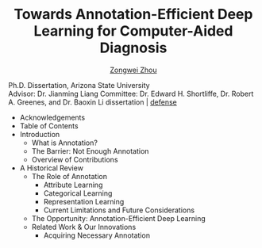 <h1 align="center" style="margin-top: 0px;">Towards Annotation-Efficient Deep Learning for Computer-Aided Diagnosis</h1>

<a href="http//www.google.com"><p align="center" >Zongwei Zhou</p></a>
Ph.D. Dissertation, Arizona State University <br/>
Advisor: Dr. Jianming Liang
Committee: Dr. Edward H. Shortliffe, Dr. Robert A. Greenes, and Dr. Baoxin Li
dissertation | [defense](https://youtu.be/EQcpRikJqM0)

- Acknowledgements
- Table of Contents
- Introduction
	* What is Annotation?
	* The Barrier: Not Enough Annotation
	* Overview of Contributions
- A Historical Review
	* The Role of Annotation
    	+ Attribute Learning
    	+ Categorical Learning
    	+ Representation Learning
    	+ Current Limitations and Future Considerations
	* The Opportunity: Annotation-Efficient Deep Learning
	* Related Work & Our Innovations
		+ Acquiring Necessary Annotation

